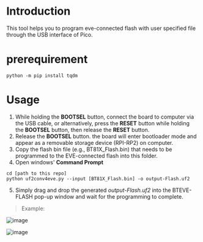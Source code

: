 # Introduction
This tool helps you to program eve-connected flash with user specified file through the USB interface of Pico.

# prerequirement
```
python -m pip install tqdm
```

# Usage
1. While holding the **BOOTSEL** button, connect the board to computer via the USB cable, or alternatively, press the **RESET** button while holding the **BOOTSEL** button, then release the **RESET** button.
2. Release the **BOOTSEL** button. the board will enter bootloader mode and appear as a removable storage device (RPI-RP2) on computer.
3. Copy the flash bin file (e.g., BT81X_Flash.bin) that needs to be programmed to the EVE-connected flash into this folder.
4. Open windows' **Command Prompt**
```
cd [path to this repo]
python uf2conv4eve.py --input [BT81X_Flash.bin] -o output-Flash.uf2
```
5. Simply drag and drop the generated *output-Flash.uf2* into the BTEVE-FLASH pop-up window and wait for the programming to complete.

> Example:

![image](https://github.com/user-attachments/assets/b0c65698-ff87-4500-85cb-2a3a1fc3b902)

![image](https://github.com/user-attachments/assets/452c394e-b7b5-4d47-bdef-1f6570487829)



